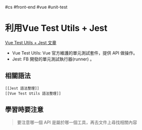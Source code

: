 #cs #front-end #vue #unit-test 

# 利用Vue Test Utils + Jest
[Vue Test Utils + Jest 文章](https://ithelp.ithome.com.tw/m/articles/10275591)

- Vue Test Utils: Vue 官方維護的單元測試套件，提供 API 做操作。
- Jest: FB 開發的單元測試執行器(runner) 。

## 相關語法
	[[Jest 語法整理]]
	[[Vue Test Utils 語法整理]]

## 學習時要注意
> 要注意哪一個 API 是屬於哪一個工具，再去文件上尋找相關內容

